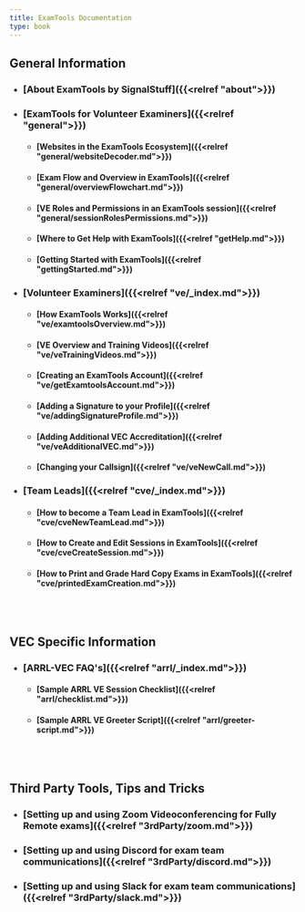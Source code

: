 ```yaml
---
title: ExamTools Documentation
type: book
---
```

## **General Information**

* ### [About ExamTools by SignalStuff]({{<relref "about">}})
* ### [ExamTools for Volunteer Examiners]({{<relref "general">}})
  * #### [Websites in the ExamTools Ecosystem]({{<relref "general/websiteDecoder.md">}})
  * #### [Exam Flow and Overview in ExamTools]({{<relref "general/overviewFlowchart.md">}})
  * #### [VE Roles and Permissions in an ExamTools session]({{<relref "general/sessionRolesPermissions.md">}})
  * #### [Where to Get Help with ExamTools]({{<relref "getHelp.md">}})
  * #### [Getting Started with ExamTools]({{<relref "gettingStarted.md">}})
* ### [Volunteer Examiners]({{<relref "ve/_index.md">}})
  * #### [How ExamTools Works]({{<relref "ve/examtoolsOverview.md">}})
  * #### [VE Overview and Training Videos]({{<relref "ve/veTrainingVideos.md">}})
  * #### [Creating an ExamTools Account]({{<relref "ve/getExamtoolsAccount.md">}})
  * #### [Adding a Signature to your Profile]({{<relref "ve/addingSignatureProfile.md">}})
  * #### [Adding Additional VEC Accreditation]({{<relref "ve/veAdditionalVEC.md">}})
  * #### [Changing your Callsign]({{<relref "ve/veNewCall.md">}})
* ### [Team Leads]({{<relref "cve/_index.md">}})  
  * #### [How to become a Team Lead in ExamTools]({{<relref "cve/cveNewTeamLead.md">}})
  * #### [How to Create and Edit Sessions in ExamTools]({{<relref "cve/cveCreateSession.md">}})
  * #### [How to Print and Grade Hard Copy Exams in ExamTools]({{<relref "cve/printedExamCreation.md">}})

<br><br>
## **VEC Specific Information**
* ### [ARRL-VEC FAQ's]({{<relref "arrl/_index.md">}})
  * #### [Sample ARRL VE Session Checklist]({{<relref "arrl/checklist.md">}})
  * #### [Sample ARRL VE Greeter Script]({{<relref "arrl/greeter-script.md">}})

<br /><br />
## **Third Party Tools, Tips and Tricks**
* ### [Setting up and using Zoom Videoconferencing for Fully Remote exams]({{<relref "3rdParty/zoom.md">}})
* ### [Setting up and using Discord for exam team communications]({{<relref "3rdParty/discord.md">}})
* ### [Setting up and using Slack for exam team communications]({{<relref "3rdParty/slack.md">}})

<!-- toc -->



<!-- tocstop -->
